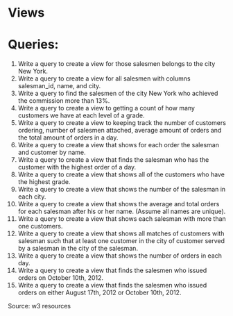 # Views

# Queries:

1. Write a query to create a view for those salesmen belongs to the city New York. 
2. Write a query to create a view for all salesmen with columns salesman_id, name, and city. 
3. Write a query to find the salesmen of the city New York who achieved the commission more than 13%.
4. Write a query to create a view to getting a count of how many customers we have at each level of a grade.
5. Write a query to create a view to keeping track the number of customers ordering, number of salesmen attached, average amount of orders and the total amount of orders in a day. 
6. Write a query to create a view that shows for each order the salesman and customer by name. 
7. Write a query to create a view that finds the salesman who has the customer with the highest order of a day. 
8. Write a query to create a view that shows all of the customers who have the highest grade.
9. Write a query to create a view that shows the number of the salesman in each city.
10. Write a query to create a view that shows the average and total orders for each salesman after his or her name. (Assume all names are unique).
11. Write a query to create a view that shows each salesman with more than one customers.
12. Write a query to create a view that shows all matches of customers with salesman such that at least one customer in the city of customer served by a salesman in the city of the salesman.
13. Write a query to create a view that shows the number of orders in each day.
14. Write a query to create a view that finds the salesmen who issued orders on October 10th, 2012.
15. Write a query to create a view that finds the salesmen who issued orders on either August 17th, 2012 or October 10th, 2012.<br>

Source: w3 resources
